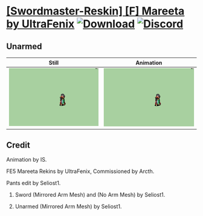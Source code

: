 # [\[Swordmaster-Reskin\] \[F\] Mareeta by UltraFenix](./) [![Download](https://img.shields.io/badge/Download--red?style=social&logo=github)](https://minhaskamal.github.io/DownGit/#/home?url=https://github.com/Klokinator/FE-Repo/tree/main/Battle%20Animations%2FInfantry%20-%20(Swd)%20Myrms%20and%20Swordmasters%2F%5BSwordmaster-Reskin%5D%20%5BF%5D%20Mareeta%20by%20UltraFenix%2F8.%20Unarmed) [![Discord](https://img.shields.io/badge/Discord--blue?style=social&logo=discord)](https://discord.gg/C7VNGnyTPA)

## Unarmed

| Still | Animation |
| :---: | :-------: |
| ![Unarmed still](./Unarmed_000.png) | ![Unarmed](./Unarmed.gif) |

## Credit

Animation by IS.

FE5 Mareeta Rekins by UltraFenix, Commissioned by Arcth.

Pants edit by Seliost1.

1. Sword (Mirrored Arm Mesh) and (No Arm Mesh) by Seliost1.

8. Unarmed (Mirrored Arm Mesh) by Seliost1.
